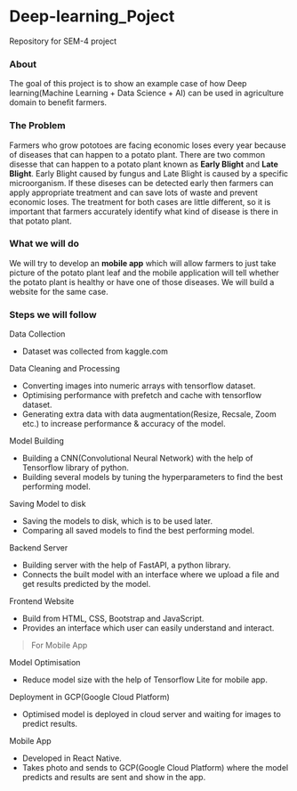 # Deep-learning_Poject

Repository for SEM-4 project

### **About**

The goal of this project is to show an example case of how Deep learning(Machine Learning + Data Science + AI) can be used in agriculture domain to benefit farmers.

### **The Problem**

Farmers who grow pototoes are facing economic loses every year because of diseases that can happen to a potato plant. There are two common disesse that can happen to a potato plant known as **Early Blight** and **Late Blight**. Early Blight caused by fungus and Late Blight is caused by a specific microorganism. If these diseses can be detected early then farmers can apply appropriate treatment and can save lots of waste and prevent economic loses. The treatment for both cases are little different, so it is important that farmers accurately identify what kind of disease is there in that potato plant.

### **What we will do**

We will try to develop an **mobile app** which will allow farmers to just take picture of the potato plant leaf and the mobile application will tell whether the potato plant is healthy or have one of those diseases. We will build a website for the same case.

### **Steps we will follow**

Data Collection

* Dataset was collected from kaggle.com

Data Cleaning and Processing

* Converting images into numeric arrays with tensorflow dataset.
* Optimising performance with prefetch and cache with tensorflow dataset.
* Generating extra data with data augmentation(Resize, Recsale, Zoom etc.) to increase performance & accuracy of the model.

Model Building

* Building a CNN(Convolutional Neural Network) with the help of Tensorflow library of python.
* Building several models by tuning the hyperparameters to find the best performing model.

Saving Model to disk

* Saving the models to disk, which is to be used later.
* Comparing all saved models to find the best performing model.

Backend Server

* Building server with the help of FastAPI, a python library.
* Connects the built model with an interface where we upload a file and get results predicted by the model.

Frontend Website

* Build from HTML, CSS, Bootstrap and JavaScript.
* Provides an interface which user can easily understand and interact.

> For Mobile App

Model Optimisation

* Reduce model size with the help of Tensorflow Lite for mobile app.

Deployment in GCP(Google Cloud Platform)

* Optimised model is deployed in cloud server and waiting for images to predict results.

Mobile App

* Developed in React Native.
* Takes photo and sends to GCP(Google Cloud Platform) where the model predicts and results are sent and show in the app.
